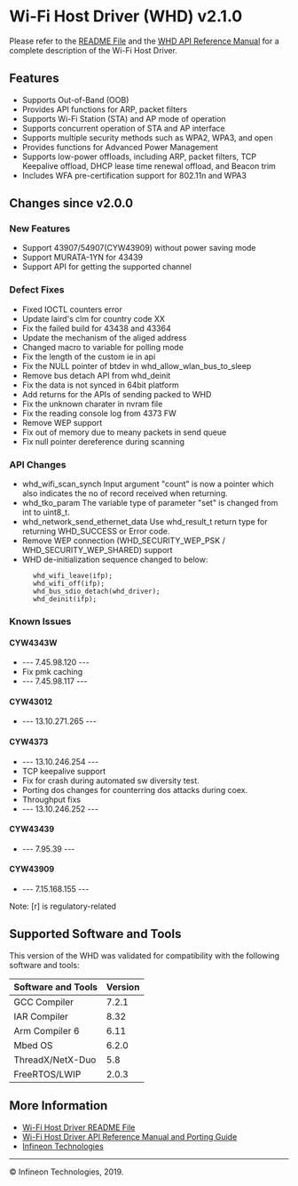 # Wi-Fi Host Driver (WHD)  v2.1.0
Please refer to the [README File](./README.md) and the [WHD API Reference Manual](https://cypresssemiconductorco.github.io/wifi-host-driver/html/index.html) for a complete description of the Wi-Fi Host Driver.

## Features
* Supports Out-of-Band (OOB)
* Provides API functions for ARP, packet filters
* Supports Wi-Fi Station (STA) and AP mode of operation
* Supports concurrent operation of STA and AP interface
* Supports multiple security methods such as WPA2, WPA3, and open
* Provides functions for Advanced Power Management
* Supports low-power offloads, including ARP, packet filters, TCP Keepalive offload, DHCP lease time renewal offload, and Beacon trim
* Includes WFA pre-certification support for 802.11n and WPA3

## Changes since v2.0.0
### New Features
* Support 43907/54907(CYW43909) without power saving mode
* Support MURATA-1YN for 43439
* Support API for getting the supported channel

### Defect Fixes
* Fixed IOCTL counters error
* Update laird's clm for country code XX
* Fix the failed build for 43438 and 43364
* Update the mechanism of the aliged address
* Changed macro to variable for polling mode
* Fix the length of the custom ie in api
* Fix the NULL pointer of btdev in whd_allow_wlan_bus_to_sleep
* Remove bus detach API from whd_deinit
* Fix the data is not synced in 64bit platform
* Add returns for the APIs of sending packed to WHD
* Fix the unknown charater in nvram file
* Fix the reading console log from 4373 FW
* Remove WEP support
* Fix out of memory due to meany packets in send queue
* Fix null pointer dereference during scanning

### API Changes
* whd_wifi_scan_synch
Input argument "count" is now a pointer which also indicates the no of record received when returning.
* whd_tko_param
The variable type of parameter "set" is changed from int to uint8_t.
* whd_network_send_ethernet_data
Use whd_result_t return type for returning WHD_SUCCESS or Error code.
* Remove WEP connection (WHD_SECURITY_WEP_PSK / WHD_SECURITY_WEP_SHARED) support
* WHD de-initialization sequence changed to below:
```
      whd_wifi_leave(ifp);
      whd_wifi_off(ifp);
      whd_bus_sdio_detach(whd_driver);
      whd_deinit(ifp);
```

### Known Issues


#### CYW4343W
* --- 7.45.98.120 ---
* Fix pmk caching
* --- 7.45.98.117 ---

#### CYW43012
* --- 13.10.271.265 ---

#### CYW4373
* --- 13.10.246.254 ---
* TCP keepalive support
* Fix for crash during automated sw diversity test.
* Porting dos changes for counterring dos attacks during coex.
* Throughput fixs
* --- 13.10.246.252 ---

#### CYW43439
* --- 7.95.39 ---

#### CYW43909
* --- 7.15.168.155 ---

Note: [r] is regulatory-related

## Supported Software and Tools
This version of the WHD was validated for compatibility with the following software and tools:

| Software and Tools                                      | Version      |
| :---                                                    | :----        |
| GCC Compiler                                            | 7.2.1        |
| IAR Compiler                                            | 8.32         |
| Arm Compiler 6                                          | 6.11         |
| Mbed OS                                                 | 6.2.0        |
| ThreadX/NetX-Duo                                        | 5.8          |
| FreeRTOS/LWIP                                           | 2.0.3        |


## More Information
* [Wi-Fi Host Driver README File](./README.md)
* [Wi-Fi Host Driver API Reference Manual and Porting Guide](https://cypresssemiconductorco.github.io/wifi-host-driver/html/index.html)
* [Infineon Technologies](http://www.infineon.com)

---
© Infineon Technologies, 2019.
